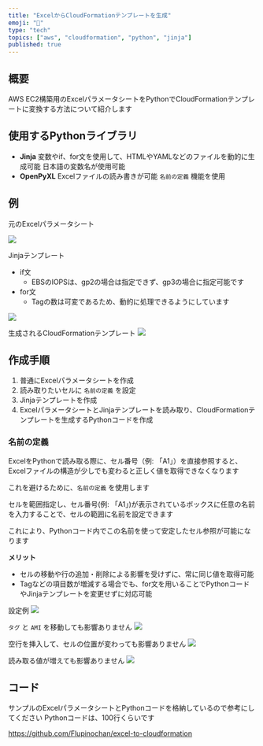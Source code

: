 ```yaml
---
title: "ExcelからCloudFormationテンプレートを生成"
emoji: "👋"
type: "tech"
topics: ["aws", "cloudformation", "python", "jinja"]
published: true
---
```


## 概要

AWS EC2構築用のExcelパラメータシートをPythonでCloudFormationテンプレートに変換する方法について紹介します

## 使用するPythonライブラリ

- **Jinja**
変数やif、for文を使用して、HTMLやYAMLなどのファイルを動的に生成可能
日本語の変数名が使用可能
- **OpenPyXL**
Excelファイルの読み書きが可能
`名前の定義` 機能を使用

## 例

元のExcelパラメータシート

![](/images/20241103_jinja-cloudformation/1.png)

Jinjaテンプレート
- if文
  - EBSのIOPSは、gp2の場合は指定できず、gp3の場合に指定可能です
- for文
  - Tagの数は可変であるため、動的に処理できるようにしています

![](/images/20241103_jinja-cloudformation/2.png)

生成されるCloudFormationテンプレート
![](/images/20241103_jinja-cloudformation/3.png)

## 作成手順

1. 普通にExcelパラメータシートを作成
2. 読み取りたいセルに `名前の定義` を設定
3. Jinjaテンプレートを作成
4. ExcelパラメータシートとJinjaテンプレートを読み取り、CloudFormationテンプレートを生成するPythonコードを作成

### 名前の定義

ExcelをPythonで読み取る際に、セル番号（例: 「A1」）を直接参照すると、Excelファイルの構造が少しでも変わると正しく値を取得できなくなります

これを避けるために、`名前の定義` を使用します

セルを範囲指定し、セル番号(例: 「A1」)が表示されているボックスに任意の名前を入力することで、セルの範囲に名前を設定できます

これにより、Pythonコード内でこの名前を使って安定したセル参照が可能になります

**メリット**

- セルの移動や行の追加・削除による影響を受けずに、常に同じ値を取得可能
- Tagなどの項目数が増減する場合でも、for文を用いることでPythonコードやJinjaテンプレートを変更せずに対応可能

設定例
![](/images/20241103_jinja-cloudformation/4.png)

`タグ` と `AMI` を移動しても影響ありません
![](/images/20241103_jinja-cloudformation/5.png)

空行を挿入して、セルの位置が変わっても影響ありません
![](/images/20241103_jinja-cloudformation/6.png)

読み取る値が増えても影響ありません
![](/images/20241103_jinja-cloudformation/7.png)

## コード

サンプルのExcelパラメータシートとPythonコードを格納しているので参考にしてください
Pythonコードは、100行くらいです

https://github.com/Flupinochan/excel-to-cloudformation